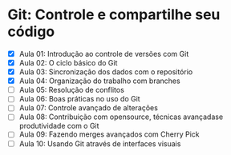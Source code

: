 # Git: Controle e compartilhe seu código
- [x] Aula 01: Introdução ao controle de versões com Git
- [x] Aula 02: O ciclo básico do Git
- [x] Aula 03: Sincronização dos dados com o repositório
- [x] Aula 04: Organização do trabalho com branches
- [ ] Aula 05: Resolução de conflitos
- [ ] Aula 06: Boas práticas no uso do Git
- [ ] Aula 07: Controle avançado de alterações
- [ ] Aula 08: Contribuição com opensource, técnicas avançadase produtividade com o Git
- [ ] Aula 09: Fazendo merges avançados com Cherry Pick
- [ ] Aula 10: Usando Git através de interfaces visuais
